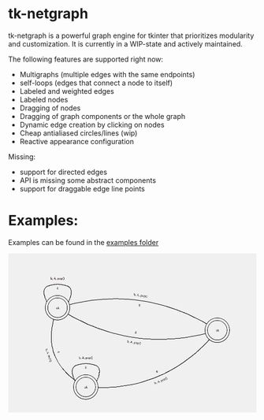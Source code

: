 # tk-netgraph
tk-netgraph is a powerful graph engine for tkinter that prioritizes modularity and customization. It is 
currently in a WIP-state and actively maintained.

The following features are supported right now:
- Multigraphs (multiple edges with the same endpoints)
- self-loops (edges that connect a node to itself)
- Labeled and weighted edges
- Labeled nodes
- Dragging of nodes
- Dragging of graph components or the whole graph
- Dynamic edge creation by clicking on nodes
- Cheap antialiased circles/lines (wip)
- Reactive appearance configuration

Missing:
- support for directed edges
- API is missing some abstract components
- support for draggable edge line points

# Examples:
Examples can be found in the [examples folder](examples/)

![Example application](examples/screenshots/graph.png)
